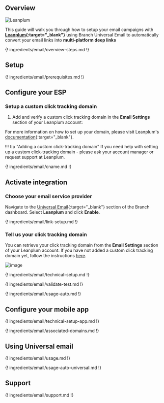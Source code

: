 ## Overview

![Leanplum](/_assets/img/pages/email/leanplum/leanplum.png)

This guide will walk you through how to setup your email campaigns with **[Leanplum](https://www.leanplum.com/){:target="\_blank"}** using Branch Universal Email to automatically convert your email links into **multi-platform deep links**

{! ingredients/email/overview-steps.md !}

## Setup

{! ingredients/email/prerequisites.md !}

## Configure your ESP

### Setup a custom click tracking domain

1. Add and verify a custom click tracking domain in the **Email Settings** section of your Leanplum account:

For more information on how to set up your domain, please visit Leanplum's [documentation](https://docs.leanplum.com/docs/setup-email-messaging){:target="\_blank"}.

!!! tip "Adding a custom click-tracking domain"
    If you need help with setting up a custom click-tracking domain - please ask your account manager or request support at Leanplum.

{! ingredients/email/cname.md !}

## Activate integration

### Choose your email service provider

Navigate to the [Universal Email](https://dashboard.branch.io/email){:target="\_blank"} section of the Branch dashboard. Select **Leanplum** and click **Enable**.

{! ingredients/email/link-setup.md !}

### Tell us your click tracking domain

You can retrieve your click tracking domain from the **Email Settings** section of your Leanplum account. If you have not added a custom click tracking domain yet, follow the instructions [here](#setup-a-custom-click-tracking-domain).

![image](/_assets/img/pages/email/leanplum/setup-config.png)

{! ingredients/email/technical-setup.md !}

{! ingredients/email/validate-test.md !}

{! ingredients/email/usage-auto.md !}

## Configure your mobile app

{! ingredients/email/technical-setup-app.md !}

{! ingredients/email/associated-domains.md !}

## Using Universal email

{! ingredients/email/usage.md !}

{! ingredients/email/usage-auto-universal.md !}

## Support

{! ingredients/email/support.md !}
